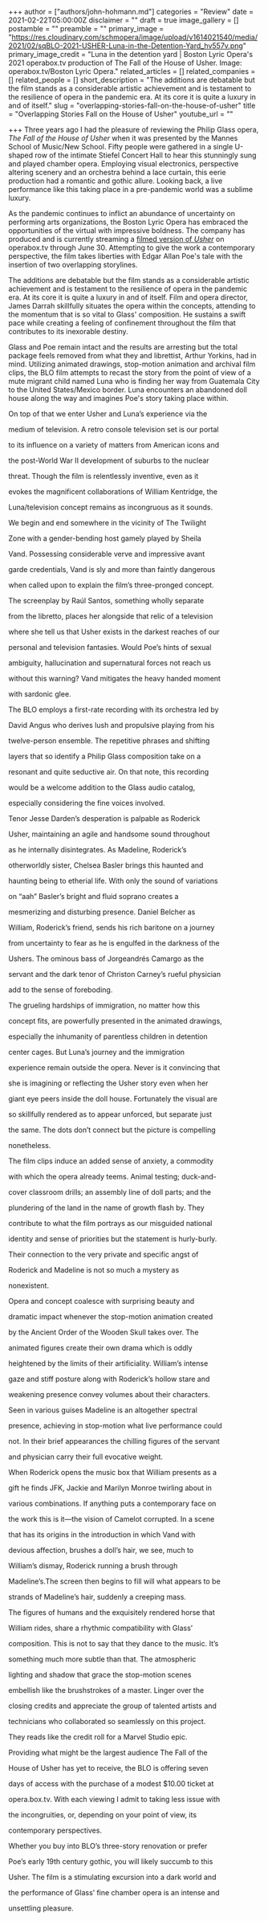 +++
author = ["authors/john-hohmann.md"]
categories = "Review"
date = 2021-02-22T05:00:00Z
disclaimer = ""
draft = true
image_gallery = []
postamble = ""
preamble = ""
primary_image = "https://res.cloudinary.com/schmopera/image/upload/v1614021540/media/2021/02/sqBLO-2021-USHER-Luna-in-the-Detention-Yard_hv557v.png"
primary_image_credit = "Luna in the detention yard | Boston Lyric Opera's 2021 operabox.tv production of The Fall of the House of Usher. Image: operabox.tv/Boston Lyric Opera."
related_articles = []
related_companies = []
related_people = []
short_description = "The additions are debatable but the film stands as a considerable artistic achievement and is testament to the resilience of opera in the pandemic era. At its core it is quite a luxury in and of itself."
slug = "overlapping-stories-fall-on-the-house-of-usher"
title = "Overlapping Stories Fall on the House of Usher"
youtube_url = ""

+++
Three years ago I had the pleasure of reviewing the Philip Glass opera, _The Fall of the House of Usher_ when it was presented by the Mannes School of Music/New School. Fifty people were gathered in a single U-shaped row of the intimate Stiefel Concert Hall to hear this stunningly sung and played chamber opera. Employing visual electronics, perspective altering scenery and an orchestra behind a lace curtain, this eerie production had a romantic and gothic allure. Looking back, a live performance like this taking place in a pre-pandemic world was a sublime luxury.

As the pandemic continues to inflict an abundance of uncertainty on performing arts organizations, the Boston Lyric Opera has embraced the opportunities of the virtual with impressive boldness. The company has produced and is currently streaming a [filmed version of _Usher_](https://www.operabox.tv/featured/videos/usher) on operabox.tv through June 30. Attempting to give the work a contemporary perspective, the film takes liberties with Edgar Allan Poe's tale with the insertion of two overlapping storylines.

The additions are debatable but the film stands as a considerable artistic achievement and is testament to the resilience of opera in the pandemic era. At its core it is quite a luxury in and of itself. Film and opera director, James Darrah skillfully situates the opera within the concepts, attending to the momentum that is so vital to Glass' composition. He sustains a swift pace while creating a feeling of confinement throughout the film that contributes to its inexorable destiny.

Glass and Poe remain intact and the results are arresting but the total package feels removed from what they and librettist, Arthur Yorkins, had in mind. Utilizing animated drawings, stop-motion animation and archival film clips, the BLO film attempts to recast the story from the point of view of a mute migrant child named Luna who is finding her way from Guatemala City to the United States/Mexico border. Luna encounters an abandoned doll house along the way and imagines Poe's story taking place within.

On top of that we enter Usher and Luna’s experience via the

medium of television. A retro console television set is our portal

to its influence on a variety of matters from American icons and

the post-World War II development of suburbs to the nuclear

threat. Though the film is relentlessly inventive, even as it

evokes the magnificent collaborations of William Kentridge, the

Luna/television concept remains as incongruous as it sounds.

We begin and end somewhere in the vicinity of The Twilight

Zone with a gender-bending host gamely played by Sheila

Vand. Possessing considerable verve and impressive avant

garde credentials, Vand is sly and more than faintly dangerous

when called upon to explain the film’s three-pronged concept.

The screenplay by Raúl Santos, something wholly separate

from the libretto, places her alongside that relic of a television

where she tell us that Usher exists in the darkest reaches of our

personal and television fantasies. Would Poe’s hints of sexual

ambiguity, hallucination and supernatural forces not reach us

without this warning? Vand mitigates the heavy handed moment

with sardonic glee.

The BLO employs a first-rate recording with its orchestra led by

David Angus who derives lush and propulsive playing from his

twelve-person ensemble. The repetitive phrases and shifting

layers that so identify a Philip Glass composition take on a

resonant and quite seductive air. On that note, this recording

would be a welcome addition to the Glass audio catalog,

especially considering the fine voices involved.

Tenor Jesse Darden’s desperation is palpable as Roderick

Usher, maintaining an agile and handsome sound throughout

as he internally disintegrates. As Madeline, Roderick’s

otherworldly sister, Chelsea Basler brings this haunted and

haunting being to etherial life. With only the sound of variations

on “aah” Basler’s bright and fluid soprano creates a

mesmerizing and disturbing presence. Daniel Belcher as

William, Roderick’s friend, sends his rich baritone on a journey

from uncertainty to fear as he is engulfed in the darkness of the

Ushers. The ominous bass of Jorgeandrés Camargo as the

servant and the dark tenor of Christon Carney’s rueful physician

add to the sense of foreboding.

The grueling hardships of immigration, no matter how this

concept fits, are powerfully presented in the animated drawings,

especially the inhumanity of parentless children in detention

center cages. But Luna’s journey and the immigration

experience remain outside the opera. Never is it convincing that

she is imagining or reflecting the Usher story even when her

giant eye peers inside the doll house. Fortunately the visual are

so skillfully rendered as to appear unforced, but separate just

the same. The dots don’t connect but the picture is compelling

nonetheless.

The film clips induce an added sense of anxiety, a commodity

with which the opera already teems. Animal testing; duck-and-

cover classroom drills; an assembly line of doll parts; and the

plundering of the land in the name of growth flash by. They

contribute to what the film portrays as our misguided national

identity and sense of priorities but the statement is hurly-burly.

Their connection to the very private and specific angst of

Roderick and Madeline is not so much a mystery as

nonexistent.

Opera and concept coalesce with surprising beauty and

dramatic impact whenever the stop-motion animation created

by the Ancient Order of the Wooden Skull takes over. The

animated figures create their own drama which is oddly

heightened by the limits of their artificiality. William’s intense

gaze and stiff posture along with Roderick’s hollow stare and

weakening presence convey volumes about their characters.

Seen in various guises Madeline is an altogether spectral

presence, achieving in stop-motion what live performance could

not. In their brief appearances the chilling figures of the servant

and physician carry their full evocative weight.

When Roderick opens the music box that William presents as a

gift he finds JFK, Jackie and Marilyn Monroe twirling about in

various combinations. If anything puts a contemporary face on

the work this is it—the vision of Camelot corrupted. In a scene

that has its origins in the introduction in which Vand with

devious affection, brushes a doll’s hair, we see, much to

William’s dismay, Roderick running a brush through

Madeline’s.The screen then begins to fill will what appears to be

strands of Madeline’s hair, suddenly a creeping mass.

The figures of humans and the exquisitely rendered horse that

William rides, share a rhythmic compatibility with Glass’

composition. This is not to say that they dance to the music. It’s

something much more subtle than that. The atmospheric

lighting and shadow that grace the stop-motion scenes

embellish like the brushstrokes of a master. Linger over the

closing credits and appreciate the group of talented artists and

technicians who collaborated so seamlessly on this project.

They reads like the credit roll for a Marvel Studio epic.

Providing what might be the largest audience The Fall of the

House of Usher has yet to receive, the BLO is offering seven

days of access with the purchase of a modest $10.00 ticket at

opera.box.tv. With each viewing I admit to taking less issue with

the incongruities, or, depending on your point of view, its

contemporary perspectives.

Whether you buy into BLO’s three-story renovation or prefer

Poe’s early 19th century gothic, you will likely succumb to this

Usher. The film is a stimulating excursion into a dark world and

the performance of Glass’ fine chamber opera is an intense and

unsettling pleasure.